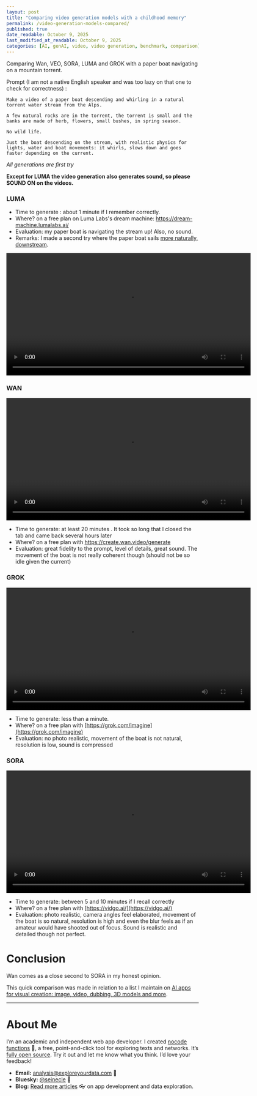 ```yaml
---
layout: post
title: "Comparing video generation models with a childhood memory"
permalink: /video-generation-models-compared/
published: true
date_readable: October 9, 2025
last_modified_at_readable: October 9, 2025
categories: [AI, genAI, video, video generation, benchmark, comparison]
---
```

Comparing Wan, VEO, SORA, LUMA and GROK with a paper boat navigating on a mountain torrent.

Prompt (I am not a native English speaker and was too lazy on that one to check for correctness) :

```
Make a video of a paper boat descending and whirling in a natural torrent water stream from the Alps.

A few natural rocks are in the torrent, the torrent is small and the banks are made of herb, flowers, small bushes, in spring season.

No wild life.

Just the boat descending on the stream, with realistic physics for lights, water and boat movements: it whirls, slows down and goes faster depending on the current.
```

*All generations are first try*

**Except for LUMA the video generation also generates sound, so please SOUND ON on the videos.** 

### LUMA
- Time to generate : about 1 minute if I remember correctly.
- Where? on a free plan on Luma Labs's dream machine: https://dream-machine.lumalabs.ai/
- Evaluation: my paper boat is navigating the stream up! Also, no sound.
- Remarks: I made a second try where the paper boat sails [more naturally, downstream](https://github.com/user-attachments/assets/eace0c9c-52e7-4749-8fec-0e8dbfc7b8e6).

<video controls width="640">
  <source src="https://github.com/user-attachments/assets/e2e81096-7098-4adf-a8df-8a92b142aa3a" type="video/mp4">
  Your browser does not support the video tag.
</video>



### WAN

<video controls width="640">
  <source src="https://github.com/user-attachments/assets/f8560fa9-7578-4ce6-8120-68a4107f9a86" type="video/mp4">
  Your browser does not support the video tag.
</video>

- Time to generate: at least 20 minutes . It took so long that I closed the tab and came back several hours later
- Where? on a free plan with https://create.wan.video/generate
- Evaluation: great fidelity to the prompt, level of details, great sound. The movement of the boat is not really coherent though (should not be so idle given the current)


### GROK

<video controls width="640">
  <source src="https://github.com/user-attachments/assets/e2f3ebda-a948-4c7e-9d37-d292a13916f9" type="video/mp4">
  Your browser does not support the video tag.
</video>

- Time to generate: less than a minute.
- Where? on a free plan with [https://grok.com/imagine](https://grok.com/imagine)
- Evaluation: no photo realistic, movement of the boat is not natural, resolution is low, sound is compressed


### SORA

<video controls width="640">
  <source src="https://github.com/user-attachments/assets/07829bb3-10fe-41b2-875c-2f89fbc7b36e" type="video/mp4">
  Your browser does not support the video tag.
</video>

- Time to generate: between 5 and 10 minutes if I recall correctly
- Where? on a free plan with [https://vidgo.ai/](https://vidgo.ai/)
- Evaluation: photo realistic, camera angles feel elaborated, movement of the boat is so natural, resolution is high and even the blur feels as if an amateur would have shooted out of focus. Sound is realistic and detailed though not perfect.

# Conclusion

Wan comes as a close second to SORA in my honest opinion.

This quick comparison was made in relation to a list I maintain on [AI apps for visual creation: image, video, dubbing, 3D models and more](https://nocodefunctions.com/blog/list-of-ai-apps-for-visual-creation/).

---
# About Me

I’m an academic and independent web app developer. I created [nocode functions](https://nocodefunctions.com) 🔎, a free, point-and-click tool for exploring texts and networks. It’s [fully open source](https://github.com/seinecle/nocodefunctions). Try it out and let me know what you think. I’d love your feedback!

* **Email:** [analysis@exploreyourdata.com](mailto:analysis@exploreyourdata.com) 📧
* **Bluesky:** [@seinecle](https://bsky.app/profile/seinecle.bsky.social) 📱
* **Blog:** [Read more articles](https://nocodefunctions.com/blog) 👓 on app development and data exploration.
